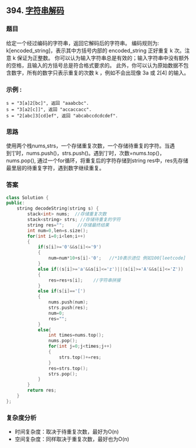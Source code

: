 ## 394. [字符串解码](https://leetcode-cn.com/problems/decode-string/)
### 题目
给定一个经过编码的字符串，返回它解码后的字符串。
编码规则为: k[encoded_string]，表示其中方括号内部的 encoded_string 正好重复 k 次。注意 k 保证为正整数。
你可以认为输入字符串总是有效的；输入字符串中没有额外的空格，且输入的方括号总是符合格式要求的。
此外，你可以认为原始数据不包含数字，所有的数字只表示重复的次数 k ，例如不会出现像 3a 或 2[4] 的输入。

### 示例 :
```
s = "3[a]2[bc]", 返回 "aaabcbc".
s = "3[a2[c]]", 返回 "accaccacc".
s = "2[abc]3[cd]ef", 返回 "abcabccdcdcdef".

```
### 思路
使用两个栈nums,strs，一个存储重复次数，一个存储待重复的字符。当遇到‘[’时，nums.push()，strs.push()。遇到']'时，次数=nums.top()，nums.pop(),
通过一个for循环，将重复后的字符存储到string res中，res先存储最里层的待重复字符，遇到数字继续重复。
### 答案
```c++
class Solution {
public:
    string decodeString(string s) {
        stack<int> nums;  //存储重复次数
        stack<string> strs; //存储待重复的字符
        string res="";     //存储最终结果
        int num=0,len=s.size();
        for(int i=0;i<len;i++)
        {
            if(s[i]>='0'&&s[i]<='9')
            {
                num=num*10+s[i]-'0';   //*10表示进位 例如100[leetcode]
            }
            else if((s[i]>='a'&&s[i]<='z')||(s[i]>='A'&&s[i]<='Z'))
            {
                res=res+s[i];    //字符串拼接
            }
            else if(s[i]=='[')
            {
                nums.push(num);
                strs.push(res);
                num=0; 
                res="";
            }
            else{
                int times=nums.top();
                nums.pop();
                for(int j=0;j<times;j++)
                {
                    strs.top()+=res;  
                }
                res=strs.top();
                strs.pop();
            }
        }
        return res;
    }
};
```
### 复杂度分析
- 时间复杂度：取决于待重复次数，最好为O(n)
- 空间复杂度：同样取决于重复次数，最好也为O(n)
